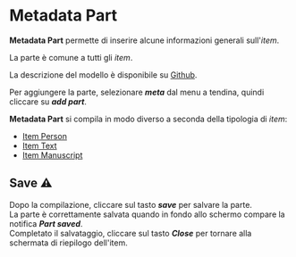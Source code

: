 # Metadata Part

**Metadata Part** permette di inserire alcune informazioni generali sull'_item_.  

La parte è comune a tutti gli _item_.

La descrizione del modello è disponibile su [Github](https://github.com/vedph/cadmus-general#metadatapart).

Per aggiungere la parte, selezionare **_meta_** dal menu a tendina, quindi cliccare su **_add part_**.  


**Metadata Part** si compila in modo diverso a seconda della tipologia di _item_:  
* [Item Person](Metadata_Part_Person.md)
* [Item Text](Metadata_Part_Text.md)
* [Item Manuscript](Metadata_Part_Manuscript.md)

## Save ⚠️ 
Dopo la compilazione, cliccare sul tasto **_save_** per salvare la parte.  
La parte è correttamente salvata quando in fondo allo schermo compare la notifica **_Part saved_**.  
Completato il salvataggio, cliccare sul tasto **_Close_** per tornare alla schermata di riepilogo dell'item.
